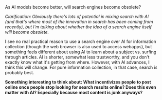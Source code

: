 As AI models become better, will search engines become obsolete? 

*Clarification: Obviously there's lots of potential in mixing search with AI (and that's where most of the innovation in search has been coming from recently), but I'm talking about whether the idea of a search engine itself will become obsolete.*

I see no real practical reason to use a search engine over AI for information collection (though the web browser is also used to access webapps), but something feels different about using AI to learn about a subject vs. surfing through articles. AI is shorter, somewhat less trustworthy, and you don't exactly know what it's getting from where. However, with AI advances, I think this will change. For pure information collection, in that case, search is probably best. 

**Something interesting to think about: What incentivizes people to post online once people stop looking for search results online? Does this even matter with AI? Especially because most content is junk anyways?**

